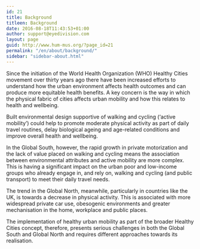 ```yaml
---
id: 21
title: Background
titleen: Background
date: 2016-08-18T11:43:53+01:00
author: support@eyedivision.com
layout: page
guid: http://www.hum-mus.org/?page_id=21
permalink: "/en/about/background/"
sidebar: "sidebar-about.html"
---
```

Since the initiation of the World Health Organization (WHO) Healthy Cities movement over thirty years ago there have been increased efforts to understand how the urban environment affects health outcomes and can produce more equitable health benefits. A key concern is the way in which the physical fabric of cities affects urban mobility and how this relates to health and wellbeing.

Built environmental design supportive of walking and cycling (&#8216;active mobility&#8217;) could help to promote moderate physical activity as part of daily travel routines, delay biological ageing and age-related conditions and improve overall health and wellbeing.

In the Global South, however, the rapid growth in private motorization and the lack of value placed on walking and cycling means the association between environmental attributes and active mobility are more complex. This is having a significant impact on the urban poor and low-income groups who already engage in, and rely on, walking and cycling (and public transport) to meet their daily travel needs.

The trend in the Global North, meanwhile, particularly in countries like the UK, is towards a decrease in physical activity. This is associated with more widespread private car use, obesogenic environments and greater mechanisation in the home, workplace and public places.

The implementation of healthy urban mobility as part of the broader Healthy Cities concept, therefore, presents serious challenges in both the Global South and Global North and requires different approaches towards its realisation.